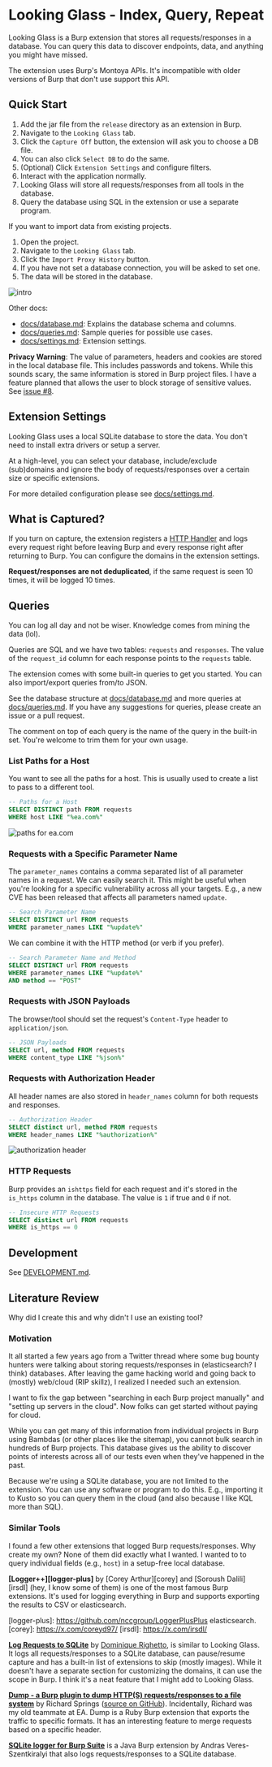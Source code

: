 # Looking Glass - Index, Query, Repeat
Looking Glass is a Burp extension that stores all requests/responses in a
database. You can query this data to discover endpoints, data, and anything you
might have missed.

The extension uses Burp's Montoya APIs. It's incompatible with older versions of
Burp that don't use support this API.

## Quick Start

1. Add the jar file from the `release` directory as an extension in Burp.
2. Navigate to the `Looking Glass` tab.
3. Click the `Capture Off` button, the extension will ask you to choose a DB file.
  1. You can also click `Select DB` to do the same.
4. (Optional) Click `Extension Settings` and configure filters.
5. Interact with the application normally.
6. Looking Glass will store all requests/responses from all tools in the database.
7. Query the database using SQL in the extension or use a separate program.

If you want to import data from existing projects.

1. Open the project.
2. Navigate to the `Looking Glass` tab.
3. Click the `Import Proxy History` button.
4. If you have not set a database connection, you will be asked to set one.
5. The data will be stored in the database.

![intro](/.github/06-intro1.gif)

Other docs:

* [docs/database.md][db]: Explains the database schema and columns.
* [docs/queries.md][queries]: Sample queries for possible use cases.
* [docs/settings.md][settings]: Extension settings.

[db]: /docs/database.md
[queries]: /docs/queries.md
[settings]: /docs/settings.md

**Privacy Warning**: The value of parameters, headers and cookies are stored in
the local database file. This includes passwords and tokens. While this sounds
scary, the same information is stored in Burp project files. I have a feature
planned that allows the user to block storage of sensitive values. See [issue
#8][i8].

[i8]: https://github.com/parsiya/looking-glass/issues/8

## Extension Settings
Looking Glass uses a local SQLite database to store the data. You don't need to
install extra drivers or setup a server.

At a high-level, you can select your database, include/exclude (sub)domains and
ignore the body of requests/responses over a certain size or specific
extensions.

For more detailed configuration please see [docs/settings.md][settings].

## What is Captured?
If you turn on capture, the extension registers a [HTTP Handler][httphandler]
and logs every request right before leaving Burp and every response right after 
returning to Burp. You can configure the domains in the extension settings.

**Request/responses are not deduplicated**, if the same request is seen 10
times, it will be logged 10 times.

[httphandler]: https://portswigger.github.io/burp-extensions-montoya-api/javadoc/burp/api/montoya/http/handler/HttpHandler.html

## Queries
You can log all day and not be wiser. Knowledge comes from mining the data (lol).

Queries are SQL and we have two tables: `requests` and `responses`. The value of
the `request_id` column for each response points to the `requests` table.

The extension comes with some built-in queries to get you started. You can also
import/export queries from/to JSON. 

See the database structure at [docs/database.md][db] and more queries at
[docs/queries.md][queries]. If you have any suggestions for queries, please
create an issue or a pull request.

The comment on top of each query is the name of the query in the built-in set.
You're welcome to trim them for your own usage.

### List Paths for a Host
You want to see all the paths for a host. This is usually used to create a list
to pass to a different tool.

```sql
-- Paths for a Host
SELECT DISTINCT path FROM requests
WHERE host LIKE "%ea.com%"
```

![paths for ea.com](/.github/07-paths.jpg)

### Requests with a Specific Parameter Name
The `parameter_names` contains a comma separated list of all parameter names in
a request. We can easily search it. This might be useful when you're looking for
a specific vulnerability across all your targets. E.g., a new CVE has been
released that affects all parameters named `update`.

```sql
-- Search Parameter Name
SELECT DISTINCT url FROM requests
WHERE parameter_names LIKE "%update%"
```

We can combine it with the HTTP method (or verb if you prefer).

```sql
-- Search Parameter Name and Method
SELECT DISTINCT url FROM requests
WHERE parameter_names LIKE "%update%"
AND method == "POST"
```

### Requests with JSON Payloads
The browser/tool should set the request's `Content-Type` header to
`application/json`.

```sql
-- JSON Payloads
SELECT url, method FROM requests
WHERE content_type LIKE "%json%"
```

### Requests with Authorization Header
All header names are also stored in `header_names` column for both requests and
responses.

```sql
-- Authorization Header
SELECT distinct url, method FROM requests
WHERE header_names LIKE "%authorization%"
```

![authorization header](/.github/08-authorization.jpg)

### HTTP Requests
Burp provides an `ishttps` field for each request and it's stored in the
`is_https` column in the database. The value is `1` if true and `0` if not.

```sql
-- Insecure HTTP Requests
SELECT distinct url FROM requests
WHERE is_https == 0
```

## Development
See [DEVELOPMENT.md](DEVELOPMENT.md).

## Literature Review
Why did I create this and why didn't I use an existing tool?

### Motivation
It all started a few years ago from a Twitter thread where some bug bounty
hunters were talking about storing requests/responses in (elasticsearch? I
think) databases. After leaving the game hacking world and going back to
(mostly) web/cloud (RIP skillz), I realized I needed such an extension.

I want to fix the gap between "searching in each Burp project manually" and
"setting up servers in the cloud". Now folks can get started without paying for
cloud.

While you can get many of this information from individual projects in Burp
using Bambdas (or other places like the sitemap), you cannot bulk search in
hundreds of Burp projects. This database gives us the ability to discover points
of interests across all of our tests even when they've happened in the past.

Because we're using a SQLite database, you are not limited to the extension. You
can use any software or program to do this. E.g., importing it to Kusto so you
can query them in the cloud (and also because I like KQL more than SQL).

### Similar Tools
I found a few other extensions that logged Burp requests/responses. Why create
my own? None of them did exactly what I wanted. I wanted to to query individual
fields (e.g., `host`) in a setup-free local database.

**[Logger++][logger-plus]** by [Corey Arthur][corey] and [Soroush Dalili][irsdl]
(hey, I know some of them) is one of the most famous Burp extensions.
It's used for logging everything in Burp and supports exporting the results to
CSV or elasticsearch.

[logger-plus]: https://github.com/nccgroup/LoggerPlusPlus elasticsearch.
[corey]: https://x.com/coreyd97/
[irsdl]: https://x.com/irsdl/

**[Log Requests to SQLite][log-req]** by [Dominique Righetto][righetto], is similar
to Looking Glass. It logs all requests/responses to a SQLite database, can
pause/resume capture and has a built-in list of extensions to skip (mostly
images). While it doesn't have a separate section for customizing the domains,
it can use the scope in Burp. I think it's a neat feature that I might add to
Looking Glass.

[log-req]: https://github.com/righettod/log-requests-to-sqlite
[righetto]: https://www.righettod.eu/

**[Dump - a Burp plugin to dump HTTP(S) requests/responses to a file system][dump]**
by Richard Springs ([source on GitHub][dump-gh]). Incidentally, Richard was my
old teammate at EA. Dump is a Ruby Burp extension that exports the traffic to
specific formats. It has an interesting feature to merge requests based on a
specific header.

[dump]: https://blog.stratumsecurity.com/2017/08/01/dump-a-burp-plugin-to-dump-http-s-requests-responses-to-a-file-system/
[dump-gh]: https://github.com/crashgrindrips/burp-dump

**[SQLite logger for Burp Suite][sql-logger]** is a Java Burp extension by Andras
Veres-Szentkiralyi that also logs requests/responses to a SQLite database.

[sql-logger]: https://github.com/silentsignal/burp-sqlite-logger
